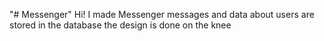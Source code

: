 "# Messenger"
Hi!
I made Messenger
messages and data about users are stored in the database
the design is done on the knee
